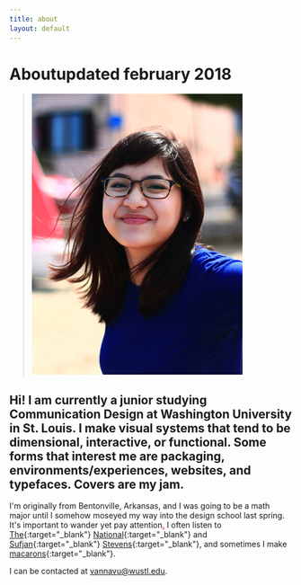 ```yaml
---
title: about
layout: default
---
```


<h1 id="about"><span id="title">About</span><span id="date">updated february 2018</span></h1>

>![portrait](/images/portrait.jpg)

## Hi! I am currently a junior studying Communication Design at Washington University in St. Louis. I make visual systems that tend to be dimensional, interactive, or functional. Some forms that interest me are packaging, environments/experiences, websites, and typefaces. Covers are my jam. 

I'm originally from Bentonville, Arkansas, and I was going to be a math major until I somehow moseyed my way into the design school last spring. It's important to wander yet pay attention<a href="https://docs.google.com/document/d/1ACoAxl8RPKmMfAOUMyj9oXD1n8JKapDhz6-BiB_evNk/edit?usp=sharing" target="_blank" style="color:red; border:none;">.</a> I often listen to [The](https://youtu.be/QaYszP4QZ3E){:target="_blank"} [National](https://youtu.be/i8yehVUF8h0){:target="_blank"} and [Sufjan](https://youtu.be/z9Dzy4eB_nI){:target="_blank"} [Stevens](https://youtu.be/rKzykmp8mho){:target="_blank"}, and sometimes I make [macarons](../images/macaronmadness.jpg){:target="_blank"}.

I can be contacted at vannavu@wustl.edu.